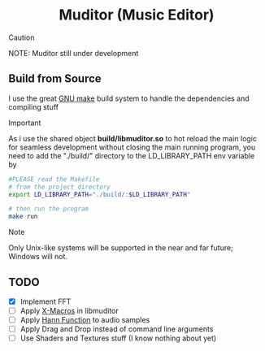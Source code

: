 <h1 align="center">Muditor (Music Editor)</h1>

> [!CAUTION]
 NOTE: Muditor still under development

## Build from Source
I use the great [GNU make](https://www.gnu.org/software/make/) build system to handle the dependencies and compiling stuff

> [!IMPORTANT]  
> As i use the shared object **build/libmuditor.so** to hot reload the main logic for seamless development without closing the main running program, you need to add the "./build/" directory to the LD_LIBRARY_PATH env variable by 
```bash
#PLEASE read the Makefile
# from the project directory
export LD_LIBRARY_PATH="./build/:$LD_LIBRARY_PATH" 

# then run the program
make run
```

> [!NOTE]
Only Unix-like systems will be supported in the near and far future; Windows will not.


## TODO
- [x] Implement FFT
- [ ] Apply [X-Macros](https://en.wikipedia.org/wiki/X_macro) in libmuditor 
- [ ] Apply [Hann Function](https://en.wikipedia.org/wiki/Window_function#Hann_and_Hamming_windows) to audio samples 
- [ ] Apply Drag and Drop instead of command line arguments
- [ ] Use Shaders and Textures stuff (I know nothing about yet)
